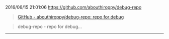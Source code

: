 2016/06/15 21:01:06
https://github.com/abouthiroppy/debug-repo
> [GitHub - abouthiroppy/debug-repo: repo for debug](https://github.com/abouthiroppy/debug-repo)

> debug-repo - repo for debug...


---
